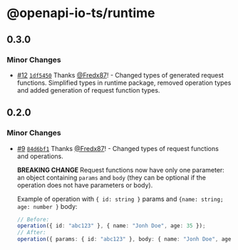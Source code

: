 # @openapi-io-ts/runtime

## 0.3.0

### Minor Changes

- [#12](https://github.com/Fredx87/openapi-io-ts/pull/12) [`1df5450`](https://github.com/Fredx87/openapi-io-ts/commit/1df545029aef4853eb958cffb92cf9f7517acd02) Thanks [@Fredx87](https://github.com/Fredx87)! - Changed types of generated request functions. Simplified types in runtime package, removed operation types and
  added generation of request function types.

## 0.2.0

### Minor Changes

- [#9](https://github.com/Fredx87/openapi-io-ts/pull/9) [`84d6bf1`](https://github.com/Fredx87/openapi-io-ts/commit/84d6bf1cc2cedc0f818fa3e88da71135ee94e58f) Thanks [@Fredx87](https://github.com/Fredx87)! - Changed types of request functions and operations.

  **BREAKING CHANGE**
  Request functions now have only one parameter: an object containing `params` and `body` (they can be optional if the operation
  does not have parameters or body).

  Example of operation with `{ id: string }` params and `{name: string; age: number }` body:

  ```ts
  // Before:
  operation({ id: "abc123" }, { name: "Jonh Doe", age: 35 });
  // After:
  operation({ params: { id: "abc123" }, body: { name: "Jonh Doe", age: 35 } });
  ```
